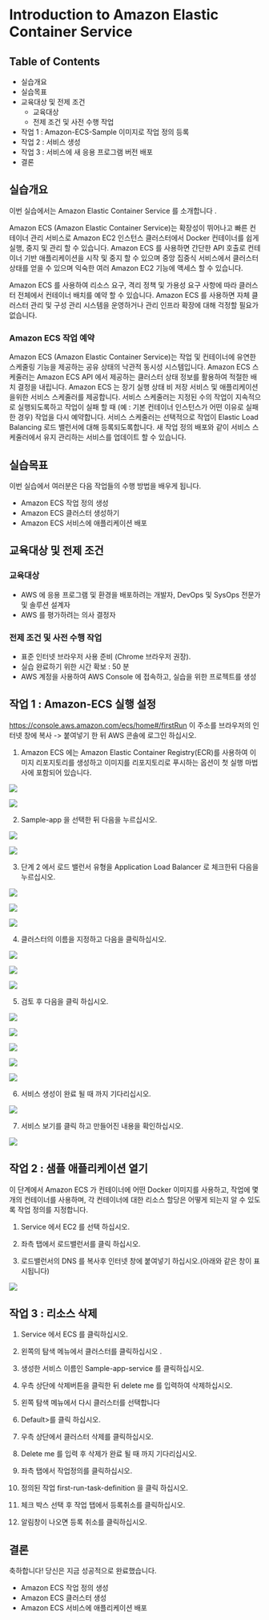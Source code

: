 # Introduction to Amazon Elastic Container Service

## Table of Contents
- 실습개요
- 실습목표
- 교육대상 및 전제 조건
  - 교육대상
  - 전제 조건 및 사전 수행 작업
- 작업 1 : Amazon-ECS-Sample 이미지로 작업 정의 등록
- 작업 2 : 서비스 생성
- 작업 3 : 서비스에 새 응용 프로그램 버전 배포
- 결론

## 실습개요
이번 실습에서는 Amazon Elastic Container Service 를 소개합니다 .

Amazon ECS (Amazon Elastic Container Service)는 확장성이 뛰어나고 빠른 컨테이너 관리 서비스로 Amazon EC2 인스턴스 클러스터에서 Docker 컨테이너를 쉽게 실행, 중지 및 관리 할 수 있습니다. Amazon ECS 를 사용하면 간단한 API 호출로 컨테이너 기반 애플리케이션을 시작 및 중지 할 수 있으며 중앙 집중식 서비스에서 클러스터 상태를 얻을 수 있으며 익숙한 여러 Amazon EC2 기능에 액세스 할 수 있습니다.

Amazon ECS 를 사용하여 리소스 요구, 격리 정책 및 가용성 요구 사항에 따라 클러스터 전체에서 컨테이너 배치를 예약 할 수 있습니다. Amazon ECS 를 사용하면 자체 클러스터 관리 및 구성 관리 시스템을 운영하거나 관리 인프라 확장에 대해 걱정할 필요가 없습니다.

### Amazon ECS 작업 예약
Amazon ECS (Amazon Elastic Container Service)는 작업 및 컨테이너에 유연한 스케줄링 기능을 제공하는 공유 상태의 낙관적 동시성 시스템입니다. Amazon ECS 스케줄러는 Amazon ECS API 에서 제공하는 클러스터 상태 정보를 활용하여 적절한 배치 결정을 내립니다. Amazon ECS 는 장기 실행 상태 비 저장 서비스 및 애플리케이션을위한 서비스 스케줄러를 제공합니다. 서비스 스케줄러는 지정된 수의 작업이 지속적으로 실행되도록하고 작업이 실패 할 때 (예 : 기본 컨테이너 인스턴스가 어떤 이유로 실패한 경우) 작업을 다시 예약합니다. 서비스 스케줄러는 선택적으로 작업이 Elastic Load Balancing 로드 밸런서에 대해 등록되도록합니다. 새 작업 정의 배포와 같이 서비스 스케줄러에서 유지 관리하는 서비스를 업데이트 할 수 있습니다.

## 실습목표
이번 실습에서 여러분은 다음 작업들의 수행 방법을 배우게 됩니다.
- Amazon ECS 작업 정의 생성
- Amazon ECS 클러스터 생성하기
- Amazon ECS 서비스에 애플리케이션 배포

## 교육대상 및 전제 조건
### 교육대상
- AWS 에 응용 프로그램 및 환경을 배포하려는 개발자, DevOps 및 SysOps 전문가
및 솔루션 설계자
- AWS 를 평가하려는 의사 결정자

### 전제 조건 및 사전 수행 작업
- 표준 인터넷 브라우저 사용 준비 (Chrome 브라우저 권장).
- 실습 완료하기 위한 시간 확보 : 50 분
- AWS 계정을 사용하여 AWS Console 에 접속하고, 실습을 위한 프로젝트를 생성

## 작업 1 : Amazon-ECS 실행 설정
https://console.aws.amazon.com/ecs/home#/firstRun 이 주소를 브라우저의 인터넷 창에 복사 -> 붙여넣기 한 뒤 AWS 콘솔에 로그인 하십시오.

1. Amazon ECS 에는 Amazon Elastic Container Registry(ECR)를 사용하여 이미지 리포지토리를 생성하고 이미지를 리포지토리로 푸시하는 옵션이 첫 실행 마법사에 포함되어 있습니다.

![](./images/2022-07-12-15.41.20.png)

![](./images/2022-07-12-15.42.37.png)

2. Sample-app 을 선택한 뒤 다음을 누르십시오.

![](./images/2022-07-12-15.43.06.png)

![](./images/2022-07-12-15.43.30.png)

3. 단계 2 에서 로드 밸런서 유형을 Application Load Balancer 로 체크한뒤 다음을 누르십시오.

![](./images/2022-07-12-15.47.49.png)

![](./images/2022-07-12-15.48.14.png)

![](./images/2022-07-12-15.49.13.png)

4. 클러스터의 이름을 지정하고 다음을 클릭하십시오.

![](./images/2022-07-12-15.50.08.png)

![](./images/2022-07-12-15.50.32.png)

![](./images/2022-07-12-15.50.47.png)

5. 검토 후 다음을 클릭 하십시오.

![](./images/2022-07-12-15.51.10.png)

![](./images/2022-07-12-15.51.30.png)

![](./images/2022-07-12-15.51.58.png)

![](./images/2022-07-12-15.52.22.png)

![](./images/2022-07-12-15.52.54.png)

6. 서비스 생성이 완료 될 때 까지 기다리십시오.

![](./images/2022-07-12-16.01.36.png)

7. 서비스 보기를 클릭 하고 만들어진 내용을 확인하십시오.

![](./images/2022-07-12-16.03.58.png)

## 작업 2 : 샘플 애플리케이션 열기
이 단계에서 Amazon ECS 가 컨테이너에 어떤 Docker 이미지를 사용하고, 작업에 몇 개의 컨테이너를 사용하며, 각 컨테이너에 대한 리소스 할당은 어떻게 되는지 알 수 있도록 작업 정의를 지정합니다.

1. Service 에서 EC2 를 선택 하십시오.

2. 좌측 탭에서 로드밸런서를 클릭 하십시오.

3. 로드밸런서의 DNS 를 복사후 인터넷 창에 붙여넣기 하십시오.(아래와 같은 창이 표시됩니다)

![](./images/1.png)

## 작업 3 : 리소스 삭제
1. Service 에서 ECS 를 클릭하십시오.

2. 왼쪽의 탐색 메뉴에서 클러스터를 클릭하십시오 .

3. 생성한 서비스 이름인 Sample-app-service 를 클릭하십시오.

4. 우측 상단에 삭제버튼을 클릭한 뒤 delete me 를 입력하여 삭제하십시오.

5. 왼쪽 탐색 메뉴에서 다시 클러스터를 선택합니다

6. Default>를 클릭 하십시오.

7. 우측 상단에서 클러스터 삭제를 클릭하십시오.

8. Delete me 를 입력 후 삭제가 완료 될 때 까지 기다리십시오.

9. 좌측 탭에서 작업정의를 클릭하십시오.

10. 정의된 작업 first-run-task-definition 을 클릭 하십시오.

11. 체크 박스 선택 후 작업 탭에서 등록취소를 클릭하십시오.

12. 알림창이 나오면 등록 취소를 클릭하십시오.

## 결론
축하합니다! 당신은 지금 성공적으로 완료했습니다.
- Amazon ECS 작업 정의 생성
- Amazon ECS 클러스터 생성
- Amazon ECS 서비스에 애플리케이션 배포
